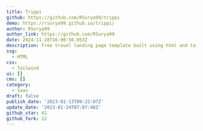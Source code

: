 ```yaml
---
title: Trippi
github: https://github.com/RSurya99/trippi
demo: https://rsurya99.github.io/trippi/
author: RSurya99
author_link: https://github.com/RSurya99
date: 2024-11-28T16:00:56.053Z
description: Free travel landing page template built using html and tailwindcss
ssg:
  - HTML
css:
  - Tailwind
ui: []
cms: []
category:
  - Saas
draft: false
publish_date: '2023-01-13T09:22:07Z'
update_date: '2023-01-24T07:07:48Z'
github_star: 41
github_fork: 12
---
```

